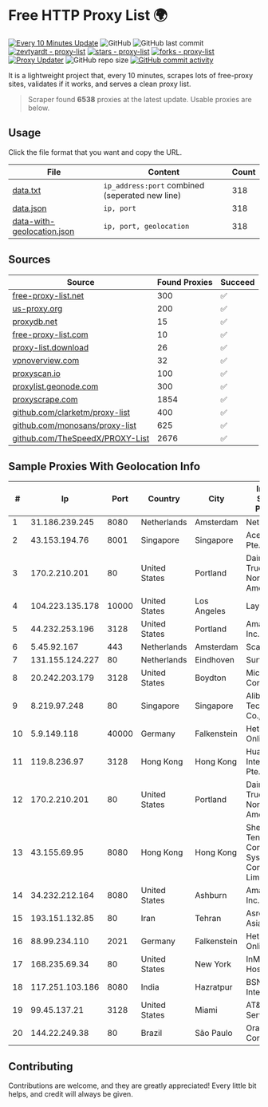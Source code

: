 
# Free HTTP Proxy List 🌍

[![Every 10 Minutes Update](https://github.com/mertguvencli/http-proxy-list/actions/workflows/main.yml/badge.svg?branch=main)](https://github.com/mertguvencli/http-proxy-list/actions/workflows/main.yml)
![GitHub](https://img.shields.io/github/license/mertguvencli/http-proxy-list)
![GitHub last commit](https://img.shields.io/github/last-commit/mertguvencli/http-proxy-list)
[![zevtyardt - proxy-list](https://img.shields.io/static/v1?label=zevtyardt&message=proxy-list&color=blue&logo=github)](https://github.com/zevtyardt/proxy-list "Go to GitHub repo")
[![stars - proxy-list](https://img.shields.io/github/stars/zevtyardt/proxy-list?style=social)](https://github.com/zevtyardt/proxy-list)
[![forks - proxy-list](https://img.shields.io/github/forks/zevtyardt/proxy-list?style=social)](https://github.com/zevtyardt/proxy-list)
[![Proxy Updater](https://github.com/zevtyardt/proxy-list/workflows/Proxy%20Updater/badge.svg)](https://github.com/zevtyardt/proxy-list/actions?query=workflow:"Proxy+Updater")
![GitHub repo size](https://img.shields.io/github/repo-size/zevtyardt/proxy-list)
[![GitHub commit activity](https://img.shields.io/github/commit-activity/m/zevtyardt/proxy-list?logo=commits)](https://github.com/zevtyardt/proxy-list/commits/main)

It is a lightweight project that, every 10 minutes, scrapes lots of free-proxy sites, validates if it works, and serves a clean proxy list.

> Scraper found **6538** proxies at the latest update. Usable proxies are below.

## Usage

Click the file format that you want and copy the URL.

|File|Content|Count|
|----|-------|-----|
|[data.txt](https://raw.githubusercontent.com/mertguvencli/http-proxy-list/main/proxy-list/data.txt)|`ip_address:port` combined (seperated new line)|318|
|[data.json](https://raw.githubusercontent.com/mertguvencli/http-proxy-list/main/proxy-list/data.json)|`ip, port`|318|
|[data-with-geolocation.json](https://raw.githubusercontent.com/mertguvencli/http-proxy-list/main/proxy-list/data-with-geolocation.json)|`ip, port, geolocation`|318|

## Sources

|Source|Found Proxies|Succeed|
|------|-------------|-------|
|[free-proxy-list.net](https://free-proxy-list.net)|300|✅|
|[us-proxy.org](https://www.us-proxy.org)|200|✅|
|[proxydb.net](http://proxydb.net)|15|✅|
|[free-proxy-list.com](https://free-proxy-list.com/?page=&port=&type%5B%5D=http&type%5B%5D=https&up_time=0&search=Search)|10|✅|
|[proxy-list.download](https://www.proxy-list.download/HTTP)|26|✅|
|[vpnoverview.com](https://vpnoverview.com/privacy/anonymous-browsing/free-proxy-servers)|32|✅|
|[proxyscan.io](https://www.proxyscan.io)|100|✅|
|[proxylist.geonode.com](https://proxylist.geonode.com/api/proxy-list?limit=300&page=1&sort_by=lastChecked&sort_type=desc&protocols=http,https)|300|✅|
|[proxyscrape.com](https://api.proxyscrape.com/v2/?request=displayproxies&protocol=http&timeout=10000&country=all&ssl=all&anonymity=all)|1854|✅|
|[github.com/clarketm/proxy-list](https://raw.githubusercontent.com/clarketm/proxy-list/master/proxy-list-raw.txt)|400|✅|
|[github.com/monosans/proxy-list](https://raw.githubusercontent.com/monosans/proxy-list/main/proxies/http.txt)|625|✅|
|[github.com/TheSpeedX/PROXY-List](https://raw.githubusercontent.com/TheSpeedX/PROXY-List/master/http.txt)|2676|✅|


## Sample Proxies With Geolocation Info

|#|Ip|Port|Country|City|Internet Service Provider|
|-|--|----|-------|----|-------------------------|
|1|31.186.239.245|8080|Netherlands|Amsterdam|NetSkope Inc|
|2|43.153.194.76|8001|Singapore|Singapore|Aceville Pte.ltd|
|3|170.2.210.201|80|United States|Portland|Daimler Trucks of North America LLC|
|4|104.223.135.178|10000|United States|Los Angeles|LayerHost|
|5|44.232.253.196|3128|United States|Portland|Amazon.com, Inc.|
|6|5.45.92.167|443|Netherlands|Amsterdam|Scalaxy B.V.|
|7|131.155.124.227|80|Netherlands|Eindhoven|Surf B.V.|
|8|20.242.203.179|3128|United States|Boydton|Microsoft Corporation|
|9|8.219.97.248|80|Singapore|Singapore|Alibaba (US) Technology Co., Ltd.|
|10|5.9.149.118|40000|Germany|Falkenstein|Hetzner Online GmbH|
|11|119.8.236.97|3128|Hong Kong|Hong Kong|Huawei International Pte. Ltd.|
|12|170.2.210.201|80|United States|Portland|Daimler Trucks of North America LLC|
|13|43.155.69.95|8080|Hong Kong|Hong Kong|Shenzhen Tencent Computer Systems Company Limited|
|14|34.232.212.164|8080|United States|Ashburn|Amazon.com, Inc.|
|15|193.151.132.85|80|Iran|Tehran|Asre Dadeha Asiatech|
|16|88.99.234.110|2021|Germany|Falkenstein|Hetzner Online GmbH|
|17|168.235.69.34|80|United States|New York|InMotion Hosting, Inc.|
|18|117.251.103.186|8080|India|Hazratpur|BSNL Internet|
|19|99.45.137.21|3128|United States|Miami|AT&T Services, Inc.|
|20|144.22.249.38|80|Brazil|São Paulo|Oracle Corporation|



## Contributing

Contributions are welcome, and they are greatly appreciated! Every
little bit helps, and credit will always be given.

